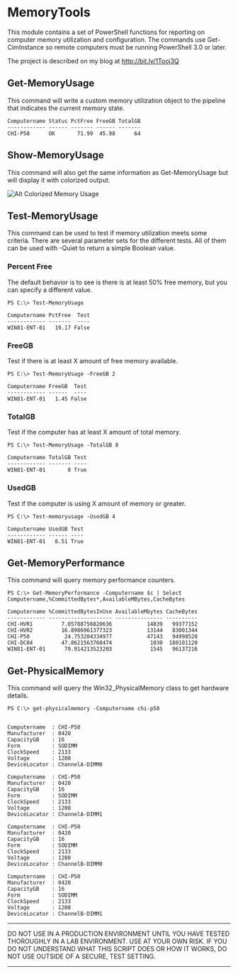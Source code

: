 # MemoryTools #

This module contains a set of PowerShell functions for reporting on computer
memory utilization and configuration. The commands use Get-CimInstance so
remote computers must be running PowerShell 3.0 or later.

The project is described on my blog at http://bit.ly/1Tooj3Q

## Get-MemoryUsage ##
This command will write a custom memory utilization object to the pipeline
that indicates the current memory state.

    Computername Status PctFree FreeGB TotalGB
    ------------ ------ ------- ------ -------
    CHI-P50      OK       71.99  45.98      64

## Show-MemoryUsage ##
This command will also get the same information as Get-MemoryUsage but will
display it with colorized output.

![Alt Colorized Memory Usage](http://jdhitsolutions.com/blog/wp-content/uploads/2016/05/show-memoryusage.png "Show-MemoryUsage")

## Test-MemoryUsage ##
This command can be used to test if memory utilization meets some criteria.
There are several parameter sets for the different tests. All of them can
be used with -Quiet to return a simple Boolean value.

### Percent Free ###
The default behavior is to see is there is at least 50% free memory, but you
can specify a different value.

    PS C:\> Test-MemoryUsage

    Computername PctFree  Test
    ------------ -------  ----
    WIN81-ENT-01   19.17 False

### FreeGB ###
Test if there is at least X amount of free memory available.

    PS C:\> Test-MemoryUsage -FreeGB 2

    Computername FreeGB  Test
    ------------ ------  ----
    WIN81-ENT-01   1.45 False


### TotalGB ###
Test if the computer has at least X amount of total memory.

    PS C:\> Test-MemoryUsage -TotalGB 8

    Computername TotalGB Test
    ------------ ------- ----
    WIN81-ENT-01       8 True

### UsedGB ###
Test if the computer is using X amount of memory or greater.


    PS C:\> Test-memoryusage -UsedGB 4

    Computername UsedGB Test
    ------------ ------ ----
    WIN81-ENT-01   6.51 True


## Get-MemoryPerformance ##
This command will query memory performance counters.

    PS C:\> Get-MemoryPerformance -Computername $c | Select Computername,%CommittedBytes*,AvailableMBytes,CacheBytes

    Computername %CommittedBytesInUse AvailableMbytes CacheBytes
    ------------ -------------------- --------------- ----------
    CHI-HVR1         7.05788756820636           14839   99377152
    CHI-HVR2         16.8986961377323           13144   83001344
    CHI-P50           24.753204334977           47143   94998528
    CHI-DC04         47.8621563768474            1030  180101120
    WIN81-ENT-01      79.914213523203            1545   96137216

## Get-PhysicalMemory ##
This command will query the Win32_PhysicalMemory class to get hardware details.

    PS C:\> get-physicalmemory -Computername chi-p50


    Computername  : CHI-P50
    Manufacturer  : 0420
    CapacityGB    : 16
    Form          : SODIMM
    ClockSpeed    : 2133
    Voltage       : 1200
    DeviceLocator : ChannelA-DIMM0

    Computername  : CHI-P50
    Manufacturer  : 0420
    CapacityGB    : 16
    Form          : SODIMM
    ClockSpeed    : 2133
    Voltage       : 1200
    DeviceLocator : ChannelA-DIMM1

    Computername  : CHI-P50
    Manufacturer  : 0420
    CapacityGB    : 16
    Form          : SODIMM
    ClockSpeed    : 2133
    Voltage       : 1200
    DeviceLocator : ChannelB-DIMM0

    Computername  : CHI-P50
    Manufacturer  : 0420
    CapacityGB    : 16
    Form          : SODIMM
    ClockSpeed    : 2133
    Voltage       : 1200
    DeviceLocator : ChannelB-DIMM1


****************************************************************
DO NOT USE IN A PRODUCTION ENVIRONMENT UNTIL YOU HAVE TESTED 
THOROUGHLY IN A LAB ENVIRONMENT. USE AT YOUR OWN RISK. IF YOU DO 
NOT UNDERSTAND WHAT THIS SCRIPT DOES OR HOW IT WORKS, DO NOT USE
OUTSIDE OF A SECURE, TEST SETTING.      
****************************************************************
